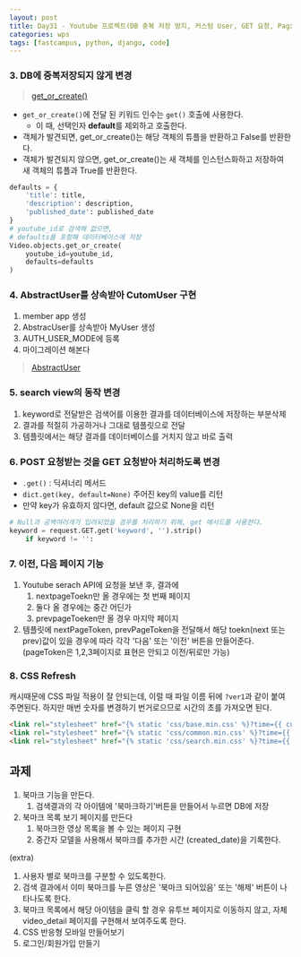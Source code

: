 ```yaml
---
layout: post
title: Day31 - Youtube 프로젝트(DB 중복 저장 방지, 커스텀 User, GET 요청, Pagination)
categories: wps
tags: [fastcampus, python, django, code]
---
```


### 3. DB에 중복저장되지 않게 변경

> [get_or_create()](https://docs.djangoproject.com/en/1.10/ref/models/querysets/#get-or-create)

- `get_or_create()`에 전달 된 키워드 인수는 `get()` 호출에 사용한다.
  - 이 때, 선택인자 **default**를 제외하고 호출한다.
- 객체가 발견되면, get_or_create()는 해당 객체의 튜플을 반환하고 False를 반환한다.
- 객체가 발견되지 않으면, get_or_create()는 새 객체를 인스턴스화하고 저장하여 새 객체의 튜플과 True를 반환한다.

````python
defaults = {
    'title': title,
    'description': description,
    'published_date': published_date
}
# youtube_id로 검색해 없으면,
# defaults를 포함해 데이터베이스에 저장
Video.objects.get_or_create(
    youtube_id=youtube_id,
    defaults=defaults
)
````



### 4. AbstractUser를 상속받아 CutomUser 구현

1. member app 생성
2. AbstracUser를 상속받아 MyUser 생성
3. AUTH_USER_MODE에 등록
4. 마이그레이션 해본다

> [AbstractUser](https://docs.djangoproject.com/en/1.10/topics/auth/customizing/#substituting-a-custom-user-model)
>
>

### 5. search view의 동작 변경

1. keyword로 전달받은 검색어를 이용한 결과를 데이터베이스에 저장하는 부분삭제
2. 결과를 적절히 가공하거나 그대로 템플릿으로 전달
3. 템플릿에서는 해댱 결과를 데이터베이스를 거치지 않고 바로 출력



### 6. POST 요청받는 것을 GET 요청받아 처리하도록 변경

- `.get()` : 딕셔너리 메서드
- `dict.get(key, default=None)` 주어진 key의 value를 리턴
- 만약 key가 유효하지 않다면, default 값으로 None을 리턴

```python
# Null과 공백여러개가 입려되었을 경우를 처리하기 위해, get 메서드를 사용한다.
keyword = request.GET.get('keyword', '').strip()
    if keyword != '':
```



### 7. 이전, 다음 페이지 기능

1. Youtube serach API에 요청을 보낸 후, 결과에
   1. nextpageToekn만 올 경우에는 첫 번째 페이지
   2. 둘다 올 경우에는 중간 어딘가
   3. prevpageToeken만 올 경우 마지막 페이지
2. 템플릿에 nextPageToken, prevPageToken을 전달해서 해당 toekn(next 또는 prev)값이 있을 경우에 따라 각각 '다음' 또는 '이전' 버튼을 만들어준다. (pageToken은 1,2,3페이지로 표현은 안되고 이전/뒤로만 가능)





### 8. CSS Refresh

캐시때문에 CSS 파일 적용이 잘 안되는데, 이럴 때 파일 이름 뒤에 `?ver1`과 같이 붙여주면된다. 하지만 매번 숫자를 변경하기 번거로으므로 시간의 초를 가져오면 된다.

```html
<link rel="stylesheet" href="{% static 'css/base.min.css' %}?time={{ current_time }}">
<link rel="stylesheet" href="{% static 'css/common.min.css' %}?time={{ current_time }}">
<link rel="stylesheet" href="{% static 'css/search.min.css' %}?time={{ current_time }}">
```



## 과제

1. 북마크 기능을 만든다.
   1. 검색결과의 각 아이템에 '북마크하기'버튼을 만들어서 누르면 DB에 저장
2. 북마크 목록 보기 페이지를 만든다
   1. 북마크한 영상 목록을 볼 수 있는 페이지 구현
   2. 중간자 모델을 사용해서 북마크를 추가한 시간 (created_date)을 기록한다.

(extra)

1. 사용자 별로 북마크를 구분할 수 있도록한다.
2. 검색 결과에서 이미 북마크를 누른 영상은 '북마크 되어있음' 또는 '해제' 버튼이 나타나도록 한다.
3. 북마크 목록에서 해당 아이템을 클릭 할 경우 유투브 페이지로 이동하지 않고, 자체 video_detail 페이지를 구현해서 보여주도록 한다.
4. CSS 반응형 모바일 만들어보기
5. 로그인/회원가입 만들기
